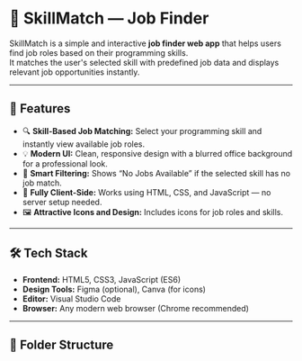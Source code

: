 # 💼 SkillMatch — Job Finder

SkillMatch is a simple and interactive **job finder web app** that helps users find job roles based on their programming skills.  
It matches the user's selected skill with predefined job data and displays relevant job opportunities instantly.

---

## 🌟 Features

- 🔍 **Skill-Based Job Matching:** Select your programming skill and instantly view available job roles.
- 💡 **Modern UI:** Clean, responsive design with a blurred office background for a professional look.
- 🧠 **Smart Filtering:** Shows “No Jobs Available” if the selected skill has no job match.
- 💾 **Fully Client-Side:** Works using HTML, CSS, and JavaScript — no server setup needed.
- 🖼️ **Attractive Icons and Design:** Includes icons for job roles and skills.

---

## 🛠️ Tech Stack

- **Frontend:** HTML5, CSS3, JavaScript (ES6)
- **Design Tools:** Figma (optional), Canva (for icons)
- **Editor:** Visual Studio Code
- **Browser:** Any modern web browser (Chrome recommended)

---

## 🧩 Folder Structure

